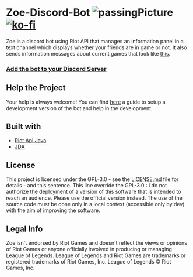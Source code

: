 # Zoe-Discord-Bot ![passingPicture](https://travis-ci.com/KaluNight/Zoe-Discord-Bot.svg?branch=master) [![ko-fi](https://ko-fi.com/img/githubbutton_sm.svg)](https://ko-fi.com/X8X85IBMO)

Zoe is a discord bot using Riot API that manages an information panel in a text channel which displays whether your friends are in game or not. It also sends information messages about current games that look like [this](https://i.imgur.com/xvvkPn6.png).

### [Add the bot to your Discord Server](https://discordapp.com/oauth2/authorize?client_id=550737379460382752&scope=bot&permissions=388176&response_type=code&redirect_uri=https%3A%2F%2Fzoe-discord-bot.ch%2FThanksYou.html)

## Help the Project

Your help is always welcome! You can find [here](https://github.com/KaluNight/Zoe-Discord-Bot/wiki/Setup-a-development-environment-on-Windows-with-Eclipse) a guide to setup a development version of the bot and help in the development.

## Built with

* [Riot Api Java](https://github.com/KaluNight/riot-api-java)
* [JDA](https://github.com/DV8FromTheWorld/JDA)

## License 

This project is licensed under the GPL-3.0 - see the [LICENSE.md](https://github.com/KaluNight/Zoe-Discord-Bot/blob/master/LICENSE) file for details - and this sentence. This line override the GPL-3.0 : I do not authorize the deployment of a version of this software that is intended to reach an audience. Please use the official version instead. The use of the source code must be done only in a local context (accessible only by dev) with the aim of improving the software.

## Legal Info

Zoe isn't endorsed by Riot Games and doesn't reflect the views or opinions of Riot Games or anyone officially involved in producing or managing League of Legends. League of Legends and Riot Games are trademarks or registered trademarks of Riot Games, Inc. League of Legends © Riot Games, Inc.
